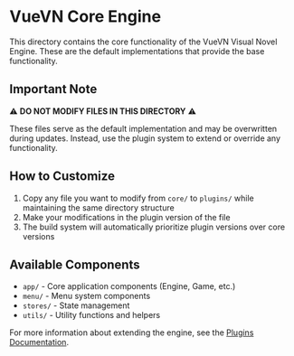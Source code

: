 # VueVN Core Engine

This directory contains the core functionality of the VueVN Visual Novel Engine. These are the default implementations that provide the base functionality.

## Important Note

⚠️ **DO NOT MODIFY FILES IN THIS DIRECTORY** ⚠️

These files serve as the default implementation and may be overwritten during updates. Instead, use the plugin system to extend or override any functionality.

## How to Customize

1. Copy any file you want to modify from `core/` to `plugins/` while maintaining the same directory structure
2. Make your modifications in the plugin version of the file
3. The build system will automatically prioritize plugin versions over core versions

## Available Components

- `app/` - Core application components (Engine, Game, etc.)
- `menu/` - Menu system components
- `stores/` - State management
- `utils/` - Utility functions and helpers

For more information about extending the engine, see the [Plugins Documentation](../plugins/README.md).